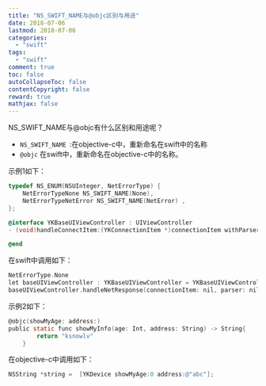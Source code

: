 ```yaml
---
title: "NS_SWIFT_NAME与@objc区别与用途"
date: 2018-07-06
lastmod: 2018-07-06
categories:
  - "swift"
tags:
  - "swift"
comment: true
toc: false
autoCollapseToc: false
contentCopyright: false
reward: true
mathjax: false
---
```


NS_SWIFT_NAME与@objc有什么区别和用途呢？

* `NS_SWIFT_NAME `:在objective-c中，重新命名在swift中的名称
* `@objc` 在swift中，重新命名在objective-c中的名称。

示例1如下：

```objective-c
typedef NS_ENUM(NSUInteger, NetErrorType) {
    NetErrorTypeNone NS_SWIFT_NAME(None),
    NetErrorTypeNetError NS_SWIFT_NAME(NetError) ,
};

@interface YKBaseUIViewController : UIViewController 
- (void)handleConnectItem:(YKConnectionItem *)connectionItem withParser:(YKJsonParser *)parser NS_SWIFT_NAME(handleNetResponse(connectionItem:parser:));

@end

```

在swift中调用如下：

```objective-c
NetErrorType.None
let baseUIViewController : YKBaseUIViewController = YKBaseUIViewController()
baseUIViewController.handleNetResponse(connectionItem: nil, parser: nil)
```


示例2如下：

```objective-c
@objc(showMyAge: address:)
public static func showMyInfo(age: Int, address: String) -> String{
        return "ksnowlv"
    }
```

在objective-c中调用如下：

```objective-c
NSString *string =  [YKDevice showMyAge:0 address:@"abc"];
```
